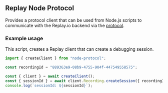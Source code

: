 ## Replay Node Protocol

Provides a protocol client that can be used from Node.js scripts to communicate with the Replay.io backend via the [protocol](https://replay.io/protocol).

### Example usage

This script, creates a Replay client that can create a debugging session.

```js
import { createClient } from "node-protocol";

const recordingId = "889363e9-08b9-4755-904f-447549558575";

const { client } = await createClient();
const { sessionId } = await client.Recording.createSession({ recordingId });
console.log(`sessionId: ${sessionId}`);
```
